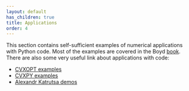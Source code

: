 ```yaml
---
layout: default
has_children: true
title: Applications
order: 4
---
```


This section contains self-sufficient examples of numerical applications with Python code.
Most of the examples are covered in the Boyd [book](https://web.stanford.edu/~boyd/cvxbook/).
There are also some very useful link about applications with code:
* [CVXOPT examples](https://cvxopt.org/examples/index.html)
* [CVXPY examples](https://www.cvxpy.org/examples/index.html)
* [Alexandr Katrutsa demos](https://colab.research.google.com/github/amkatrutsa/MIPT-Opt/blob/master/01-Intro/demos.ipynb)